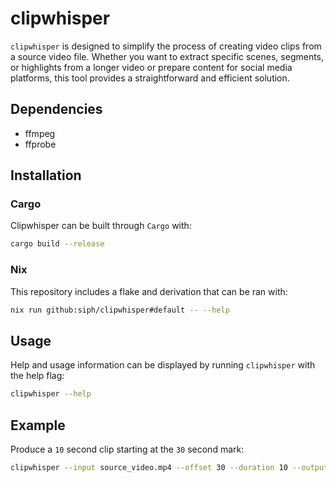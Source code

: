 # clipwhisper

`clipwhisper` is designed to simplify the process of creating video clips from
a source video file. Whether you want to extract specific scenes, segments, or
highlights from a longer video or prepare content for social media platforms,
this tool provides a straightforward and efficient solution.


## Dependencies

- ffmpeg
- ffprobe


## Installation

### Cargo

Clipwhisper can be built through `Cargo` with:

```bash
cargo build --release
```


### Nix

This repository includes a flake and derivation that can be ran with:

```bash
nix run github:siph/clipwhisper#default -- --help
```


## Usage

Help and usage information can be displayed by running `clipwhisper` with the help flag:

```bash
clipwhisper --help
```


## Example

Produce a `10` second clip starting at the `30` second mark:

```bash
clipwhisper --input source_video.mp4 --offset 30 --duration 10 --output clip.mp4
```

